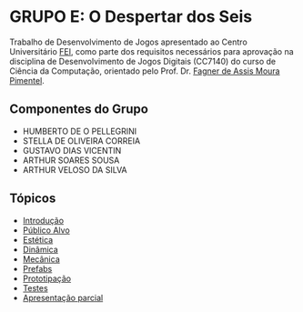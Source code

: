 # **GRUPO E:** O Despertar dos Seis
Trabalho de Desenvolvimento de Jogos apresentado ao Centro Universitário [FEI](https://portal.fei.edu.br/), como parte dos requisitos necessários para aprovação na disciplina de Desenvolvimento de Jogos Digitais (CC7140) do curso de Ciência da Computação, orientado pelo Prof. Dr. [Fagner de Assis Moura Pimentel](https://github.com/fagnerpimentel).

## Componentes do Grupo

- HUMBERTO DE O PELLEGRINI
- STELLA DE OLIVEIRA CORREIA
- GUSTAVO DIAS VICENTIN
- ARTHUR SOARES SOUSA
- ARTHUR VELOSO DA SILVA


## Tópicos
- [Introdução](./docs/1-introducao.md)
- [Público Alvo](./docs/2-publico-alvo.md)
- [Estética](./docs/3-estetica.md)
- [Dinâmica](./docs/4-dinamica.md)
- [Mecânica](./docs/5-mecanica.md)
- [Prefabs](./docs/6-prefabs.md)
- [Prototipação](./docs/7-prototipacao.md)
- [Testes](./docs/8-testes.md)
- [Apresentação parcial](https://drive.google.com/drive/folders/118FfOthDv95jeX-n07k56_r4dL0JXtVE?usp=sharing)

